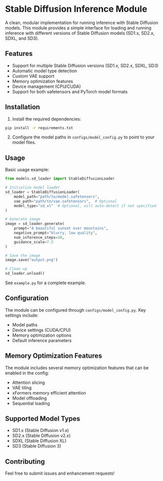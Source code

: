 # Stable Diffusion Inference Module

A clean, modular implementation for running inference with Stable Diffusion models. This module provides a simple interface for loading and running inference with different versions of Stable Diffusion models (SD1.x, SD2.x, SDXL, and SD3).

## Features

- Support for multiple Stable Diffusion versions (SD1.x, SD2.x, SDXL, SD3)
- Automatic model type detection
- Custom VAE support
- Memory optimization features
- Device management (CPU/CUDA)
- Support for both safetensors and PyTorch model formats

## Installation

1. Install the required dependencies:
```bash
pip install -r requirements.txt
```

2. Configure the model paths in `configs/model_config.py` to point to your model files.

## Usage

Basic usage example:

```python
from models.sd_loader import StableDiffusionLoader

# Initialize model loader
sd_loader = StableDiffusionLoader(
    model_path="path/to/model.safetensors",
    vae_path="path/to/vae.safetensors",  # Optional
    model_type="sd_xl"  # Optional, will auto-detect if not specified
)

# Generate image
image = sd_loader.generate(
    prompt="A beautiful sunset over mountains",
    negative_prompt="blurry, low quality",
    num_inference_steps=30,
    guidance_scale=7.5
)

# Save the image
image.save("output.png")

# Clean up
sd_loader.unload()
```

See `example.py` for a complete example.

## Configuration

The module can be configured through `configs/model_config.py`. Key settings include:

- Model paths
- Device settings (CUDA/CPU)
- Memory optimization options
- Default inference parameters

## Memory Optimization Features

The module includes several memory optimization features that can be enabled in the config:

- Attention slicing
- VAE tiling
- xFormers memory efficient attention
- Model offloading
- Sequential loading

## Supported Model Types

- SD1.x (Stable Diffusion v1.x)
- SD2.x (Stable Diffusion v2.x)
- SDXL (Stable Diffusion XL)
- SD3 (Stable Diffusion 3)

## Contributing

Feel free to submit issues and enhancement requests! 